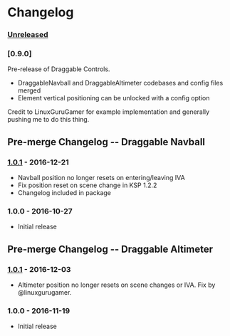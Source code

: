 # Changelog

### [Unreleased]

### [0.9.0]

Pre-release of Draggable Controls.

- DraggableNavball and DraggableAltimeter codebases and config files merged
- Element vertical positioning can be unlocked with a config option

Credit to LinuxGuruGamer for example implementation and generally
pushing me to do this thing.

## Pre-merge Changelog -- Draggable Navball

### [1.0.1][dn101] - 2016-12-21

- Navball position no longer resets on entering/leaving IVA
- Fix position reset on scene change in KSP 1.2.2
- Changelog included in package

### 1.0.0 - 2016-10-27

- Initial release

## Pre-merge Changelog -- Draggable Altimeter

### [1.0.1][da101] - 2016-12-03

- Altimeter position no longer resets on scene changes or IVA. Fix by
  @linuxgurugamer.

### 1.0.0 - 2016-11-19

- Initial release

[Unreleased]: https://github.com/andrew-vant/dragctrl/compare/main...HEAD
[dn101]: https://github.com/andrew-vant/dragnav/compare/v1.0.0...v1.0.1
[da101]: https://github.com/andrew-vant/dragalt/compare/v1.0.0...v1.0.1
